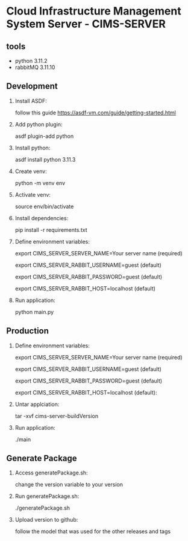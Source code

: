 # Cloud Infrastructure Management System Server - CIMS-SERVER

## tools

- python 3.11.2
- rabbitMQ 3.11.10

## Development

1. Install ASDF:

   follow this guide <https://asdf-vm.com/guide/getting-started.html>

2. Add python plugin:

   asdf plugin-add python

3. Install python:

   asdf install python 3.11.3

4. Create venv:

   python -m venv env

5. Activate venv:

   source env/bin/activate

6. Install dependencies:

   pip install -r requirements.txt

7. Define environment variables:

   export CIMS_SERVER_SERVER_NAME=Your server name (required)

   export CIMS_SERVER_RABBIT_USERNAME=guest (default)

   export CIMS_SERVER_RABBIT_PASSWORD=guest (default)

   export CIMS_SERVER_RABBIT_HOST=localhost (default)

8. Run application:

   python main.py

## Production

1. Define environment variables:

   export CIMS_SERVER_SERVER_NAME=Your server name (required)

   export CIMS_SERVER_RABBIT_USERNAME=guest (default)

   export CIMS_SERVER_RABBIT_PASSWORD=guest (default)

   export CIMS_SERVER_RABBIT_HOST=localhost (default):

2. Untar applciation:

   tar -xvf cims-server-buildVersion

3. Run application:

   ./main

## Generate Package

1. Access generatePackage.sh:

   change the version variable to your version

2. Run generatePackage.sh:

   ./generatePackage.sh

3. Upload version to github:

   follow the model that was used for the other releases and tags
